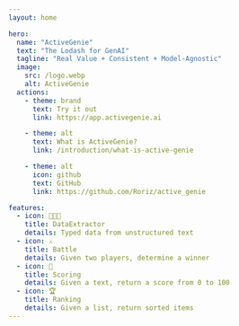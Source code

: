 ```yaml
---
layout: home

hero:
  name: "ActiveGenie"
  text: "The Lodash for GenAI"
  tagline: "Real Value + Consistent + Model-Agnostic"
  image:
    src: /logo.webp
    alt: ActiveGenie
  actions:
    - theme: brand
      text: Try it out
      link: https://app.activegenie.ai

    - theme: alt
      text: What is ActiveGenie?
      link: /introduction/what-is-active-genie

    - theme: alt
      icon: github
      text: GitHub
      link: https://github.com/Roriz/active_genie

features:
  - icon: 👨🏻‍💻
    title: DataExtractor
    details: Typed data from unstructured text
  - icon: ⚔️
    title: Battle
    details: Given two players, determine a winner
  - icon: 💯
    title: Scoring
    details: Given a text, return a score from 0 to 100
  - icon: 🏆
    title: Ranking
    details: Given a list, return sorted items
---
```


